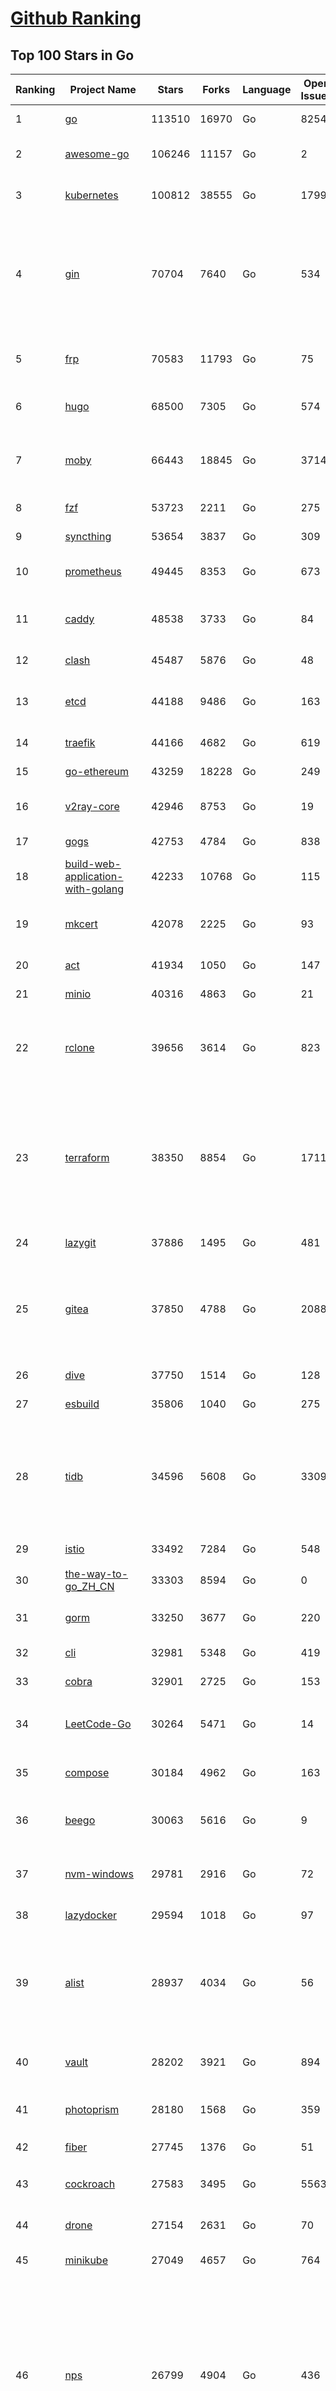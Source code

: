 [Github Ranking](../README.md)
==========

## Top 100 Stars in Go

| Ranking | Project Name | Stars | Forks | Language | Open Issues | Description | Last Commit |
| ------- | ------------ | ----- | ----- | -------- | ----------- | ----------- | ----------- |
| 1 | [go](https://github.com/golang/go) | 113510 | 16970 | Go | 8254 | The Go programming language | 2023-08-12T01:17:19Z |
| 2 | [awesome-go](https://github.com/avelino/awesome-go) | 106246 | 11157 | Go | 2 | A curated list of awesome Go frameworks, libraries and software | 2023-08-10T17:12:47Z |
| 3 | [kubernetes](https://github.com/kubernetes/kubernetes) | 100812 | 38555 | Go | 1799 | Production-Grade Container Scheduling and Management | 2023-08-12T02:34:23Z |
| 4 | [gin](https://github.com/gin-gonic/gin) | 70704 | 7640 | Go | 534 | Gin is a HTTP web framework written in Go (Golang). It features a Martini-like API with much better performance -- up to 40 times faster. If you need smashing performance, get yourself some Gin. | 2023-08-11T05:22:12Z |
| 5 | [frp](https://github.com/fatedier/frp) | 70583 | 11793 | Go | 75 | A fast reverse proxy to help you expose a local server behind a NAT or firewall to the internet. | 2023-07-25T13:35:52Z |
| 6 | [hugo](https://github.com/gohugoio/hugo) | 68500 | 7305 | Go | 574 | The world’s fastest framework for building websites. | 2023-08-09T21:49:14Z |
| 7 | [moby](https://github.com/moby/moby) | 66443 | 18845 | Go | 3714 | Moby Project - a collaborative project for the container ecosystem to assemble container-based systems | 2023-08-11T23:30:25Z |
| 8 | [fzf](https://github.com/junegunn/fzf) | 53723 | 2211 | Go | 275 | :cherry_blossom: A command-line fuzzy finder | 2023-08-09T17:02:18Z |
| 9 | [syncthing](https://github.com/syncthing/syncthing) | 53654 | 3837 | Go | 309 | Open Source Continuous File Synchronization | 2023-08-11T18:45:37Z |
| 10 | [prometheus](https://github.com/prometheus/prometheus) | 49445 | 8353 | Go | 673 | The Prometheus monitoring system and time series database. | 2023-08-11T16:39:50Z |
| 11 | [caddy](https://github.com/caddyserver/caddy) | 48538 | 3733 | Go | 84 | Fast and extensible multi-platform HTTP/1-2-3 web server with automatic HTTPS | 2023-08-12T02:53:14Z |
| 12 | [clash](https://github.com/Dreamacro/clash) | 45487 | 5876 | Go | 48 | A rule-based tunnel in Go. | 2023-08-10T05:01:48Z |
| 13 | [etcd](https://github.com/etcd-io/etcd) | 44188 | 9486 | Go | 163 | Distributed reliable key-value store for the most critical data of a distributed system | 2023-08-11T21:47:58Z |
| 14 | [traefik](https://github.com/traefik/traefik) | 44166 | 4682 | Go | 619 | The Cloud Native Application Proxy | 2023-08-10T03:56:05Z |
| 15 | [go-ethereum](https://github.com/ethereum/go-ethereum) | 43259 | 18228 | Go | 249 | Official Go implementation of the Ethereum protocol | 2023-08-11T22:21:54Z |
| 16 | [v2ray-core](https://github.com/v2ray/v2ray-core) | 42946 | 8753 | Go | 19 | A platform for building proxies to bypass network restrictions. | 2023-08-07T03:53:50Z |
| 17 | [gogs](https://github.com/gogs/gogs) | 42753 | 4784 | Go | 838 | Gogs is a painless self-hosted Git service | 2023-08-07T13:50:27Z |
| 18 | [build-web-application-with-golang](https://github.com/astaxie/build-web-application-with-golang) | 42233 | 10768 | Go | 115 | A golang ebook intro how to build a web with golang | 2023-04-20T09:00:38Z |
| 19 | [mkcert](https://github.com/FiloSottile/mkcert) | 42078 | 2225 | Go | 93 | A simple zero-config tool to make locally trusted development certificates with any names you'd like. | 2023-08-07T07:50:51Z |
| 20 | [act](https://github.com/nektos/act) | 41934 | 1050 | Go | 147 | Run your GitHub Actions locally 🚀 | 2023-08-11T06:14:42Z |
| 21 | [minio](https://github.com/minio/minio) | 40316 | 4863 | Go | 21 | High Performance Object Storage for AI | 2023-08-11T22:12:43Z |
| 22 | [rclone](https://github.com/rclone/rclone) | 39656 | 3614 | Go | 823 | "rsync for cloud storage" - Google Drive, S3, Dropbox, Backblaze B2, One Drive, Swift, Hubic, Wasabi, Google Cloud Storage, Yandex Files | 2023-08-10T15:47:02Z |
| 23 | [terraform](https://github.com/hashicorp/terraform) | 38350 | 8854 | Go | 1711 | Terraform enables you to safely and predictably create, change, and improve infrastructure. It is a source-available tool that codifies APIs into declarative configuration files that can be shared amongst team members, treated as code, edited, reviewed, and versioned. | 2023-08-11T23:55:36Z |
| 24 | [lazygit](https://github.com/jesseduffield/lazygit) | 37886 | 1495 | Go | 481 | simple terminal UI for git commands | 2023-08-11T14:40:45Z |
| 25 | [gitea](https://github.com/go-gitea/gitea) | 37850 | 4788 | Go | 2088 | Git with a cup of tea! Painless self-hosted all-in-one software development service, including Git hosting, code review, team collaboration, package registry and CI/CD | 2023-08-12T02:08:25Z |
| 26 | [dive](https://github.com/wagoodman/dive) | 37750 | 1514 | Go | 128 | A tool for exploring each layer in a docker image | 2023-08-08T00:32:09Z |
| 27 | [esbuild](https://github.com/evanw/esbuild) | 35806 | 1040 | Go | 275 | An extremely fast bundler for the web | 2023-08-12T00:40:16Z |
| 28 | [tidb](https://github.com/pingcap/tidb) | 34596 | 5608 | Go | 3309 | TiDB is an open-source, cloud-native, distributed, MySQL-Compatible database for elastic scale and real-time analytics. Try AI-powered Chat2Query free at : https://tidbcloud.com/free-trial | 2023-08-11T17:29:57Z |
| 29 | [istio](https://github.com/istio/istio) | 33492 | 7284 | Go | 548 | Connect, secure, control, and observe services. | 2023-08-12T00:08:41Z |
| 30 | [the-way-to-go_ZH_CN](https://github.com/unknwon/the-way-to-go_ZH_CN) | 33303 | 8594 | Go | 0 | 《The Way to Go》中文译本，中文正式名《Go 入门指南》 | 2023-08-12T01:54:36Z |
| 31 | [gorm](https://github.com/go-gorm/gorm) | 33250 | 3677 | Go | 220 | The fantastic ORM library for Golang, aims to be developer friendly | 2023-08-11T03:32:08Z |
| 32 | [cli](https://github.com/cli/cli) | 32981 | 5348 | Go | 419 | GitHub’s official command line tool | 2023-08-11T21:10:56Z |
| 33 | [cobra](https://github.com/spf13/cobra) | 32901 | 2725 | Go | 153 | A Commander for modern Go CLI interactions | 2023-08-08T15:58:29Z |
| 34 | [LeetCode-Go](https://github.com/halfrost/LeetCode-Go) | 30264 | 5471 | Go | 14 | ✅ Solutions to LeetCode by Go, 100% test coverage, runtime beats 100% / LeetCode 题解 | 2023-08-01T14:41:22Z |
| 35 | [compose](https://github.com/docker/compose) | 30184 | 4962 | Go | 163 | Define and run multi-container applications with Docker | 2023-08-11T09:29:59Z |
| 36 | [beego](https://github.com/beego/beego) | 30063 | 5616 | Go | 9 | beego is an open-source, high-performance web framework for the Go programming language. | 2023-08-10T10:29:50Z |
| 37 | [nvm-windows](https://github.com/coreybutler/nvm-windows) | 29781 | 2916 | Go | 72 | A node.js version management utility for Windows. Ironically written in Go. | 2023-07-15T23:03:52Z |
| 38 | [lazydocker](https://github.com/jesseduffield/lazydocker) | 29594 | 1018 | Go | 97 | The lazier way to manage everything docker | 2023-08-11T15:27:25Z |
| 39 | [alist](https://github.com/alist-org/alist) | 28937 | 4034 | Go | 56 | 🗂️A file list/WebDAV program that supports multiple storages, powered by Gin and Solidjs. / 一个支持多存储的文件列表/WebDAV程序，使用 Gin 和 Solidjs。 | 2023-08-11T23:11:24Z |
| 40 | [vault](https://github.com/hashicorp/vault) | 28202 | 3921 | Go | 894 | A tool for secrets management, encryption as a service, and privileged access management | 2023-08-12T01:52:38Z |
| 41 | [photoprism](https://github.com/photoprism/photoprism) | 28180 | 1568 | Go | 359 | AI-Powered Photos App for the Decentralized Web 🌈💎✨ | 2023-08-11T12:48:33Z |
| 42 | [fiber](https://github.com/gofiber/fiber) | 27745 | 1376 | Go | 51 | ⚡️ Express inspired web framework written in Go | 2023-08-11T05:57:49Z |
| 43 | [cockroach](https://github.com/cockroachdb/cockroach) | 27583 | 3495 | Go | 5563 | CockroachDB - the open source, cloud-native distributed SQL database. | 2023-08-12T02:55:43Z |
| 44 | [drone](https://github.com/harness/drone) | 27154 | 2631 | Go | 70 | Drone is a Container-Native, Continuous Delivery Platform | 2023-08-11T09:34:12Z |
| 45 | [minikube](https://github.com/kubernetes/minikube) | 27049 | 4657 | Go | 764 | Run Kubernetes locally | 2023-08-11T22:32:46Z |
| 46 | [nps](https://github.com/ehang-io/nps) | 26799 | 4904 | Go | 436 | 一款轻量级、高性能、功能强大的内网穿透代理服务器。支持tcp、udp、socks5、http等几乎所有流量转发，可用来访问内网网站、本地支付接口调试、ssh访问、远程桌面，内网dns解析、内网socks5代理等等……，并带有功能强大的web管理端。a lightweight, high-performance, powerful intranet penetration proxy server, with a powerful web management terminal. | 2023-07-17T03:53:54Z |
| 47 | [consul](https://github.com/hashicorp/consul) | 26769 | 4355 | Go | 1086 | Consul is a distributed, highly available, and data center aware solution to connect and configure applications across dynamic, distributed infrastructure. | 2023-08-11T22:04:55Z |
| 48 | [echo](https://github.com/labstack/echo) | 26279 | 2173 | Go | 52 | High performance, minimalist Go web framework | 2023-08-07T13:02:25Z |
| 49 | [portainer](https://github.com/portainer/portainer) | 26227 | 2215 | Go | 318 | Making Docker and Kubernetes management easy. | 2023-08-11T15:13:17Z |
| 50 | [influxdb](https://github.com/influxdata/influxdb) | 25946 | 3412 | Go | 1733 | Scalable datastore for metrics, events, and real-time analytics | 2023-08-07T08:22:49Z |
| 51 | [k3s](https://github.com/k3s-io/k3s) | 24145 | 2111 | Go | 99 | Lightweight Kubernetes | 2023-08-12T02:38:55Z |
| 52 | [nsq](https://github.com/nsqio/nsq) | 23689 | 2881 | Go | 50 | A realtime distributed messaging platform | 2023-07-16T20:11:26Z |
| 53 | [viper](https://github.com/spf13/viper) | 23677 | 1943 | Go | 373 | Go configuration with fangs | 2023-08-09T17:11:48Z |
| 54 | [v2ray-core](https://github.com/v2fly/v2ray-core) | 23492 | 3730 | Go | 41 | A platform for building proxies to bypass network restrictions. | 2023-08-12T01:35:07Z |
| 55 | [faas](https://github.com/openfaas/faas) | 23369 | 1863 | Go | 30 | OpenFaaS - Serverless Functions Made Simple | 2023-08-03T15:08:53Z |
| 56 | [croc](https://github.com/schollz/croc) | 23270 | 996 | Go | 107 | Easily and securely send things from one computer to another :crocodile: :package: | 2023-08-09T09:51:49Z |
| 57 | [ngrok](https://github.com/inconshreveable/ngrok) | 23139 | 4310 | Go | 225 | Introspected tunnels to localhost | 2023-07-09T00:44:48Z |
| 58 | [logrus](https://github.com/sirupsen/logrus) | 23081 | 2264 | Go | 4 | Structured, pluggable logging for Go. | 2023-07-21T15:53:03Z |
| 59 | [docker_practice](https://github.com/yeasy/docker_practice) | 22756 | 5577 | Go | 4 | Learn and understand Docker&Container technologies, with real DevOps practice! | 2023-08-02T00:49:18Z |
| 60 | [go-patterns](https://github.com/tmrts/go-patterns) | 22622 | 2080 | Go | 17 | Curated list of Go design patterns, recipes and idioms | 2023-04-30T11:12:57Z |
| 61 | [hub](https://github.com/mislav/hub) | 22515 | 2402 | Go | 238 | A command-line tool that makes git easier to use with GitHub. | 2023-07-25T10:30:58Z |
| 62 | [milvus](https://github.com/milvus-io/milvus) | 22059 | 2444 | Go | 587 | A cloud-native vector database, storage for next generation AI applications | 2023-08-12T02:50:50Z |
| 63 | [micro](https://github.com/zyedidia/micro) | 21910 | 1136 | Go | 697 | A modern and intuitive terminal-based text editor | 2023-08-09T09:42:29Z |
| 64 | [k9s](https://github.com/derailed/k9s) | 21885 | 1401 | Go | 418 | 🐶 Kubernetes CLI To Manage Your Clusters In Style! | 2023-08-07T23:43:37Z |
| 65 | [lux](https://github.com/iawia002/lux) | 21742 | 2562 | Go | 445 | 👾 Fast and simple video download library and CLI tool written in Go | 2023-07-06T02:37:15Z |
| 66 | [vegeta](https://github.com/tsenart/vegeta) | 21654 | 1304 | Go | 53 | HTTP load testing tool and library. It's over 9000! | 2023-08-08T10:37:54Z |
| 67 | [rancher](https://github.com/rancher/rancher) | 21414 | 2857 | Go | 2480 | Complete container management platform | 2023-08-12T00:28:05Z |
| 68 | [kratos](https://github.com/go-kratos/kratos) | 21163 | 3869 | Go | 87 | Your ultimate Go microservices framework for the cloud-native era. | 2023-08-09T02:42:04Z |
| 69 | [fyne](https://github.com/fyne-io/fyne) | 21023 | 1182 | Go | 556 | Cross platform GUI toolkit in Go inspired by Material Design | 2023-08-12T01:34:23Z |
| 70 | [restic](https://github.com/restic/restic) | 20899 | 1332 | Go | 386 | Fast, secure, efficient backup program | 2023-08-11T13:25:53Z |
| 71 | [go-micro](https://github.com/go-micro/go-micro) | 20721 | 2306 | Go | 74 | A Go microservices framework | 2023-08-07T08:46:20Z |
| 72 | [harbor](https://github.com/goharbor/harbor) | 20616 | 4418 | Go | 546 | An open source trusted cloud native registry project that stores, signs, and scans content. | 2023-08-11T04:12:11Z |
| 73 | [cli](https://github.com/urfave/cli) | 20535 | 1695 | Go | 34 | A simple, fast, and fun package for building command line apps in Go | 2023-07-23T10:31:07Z |
| 74 | [colly](https://github.com/gocolly/colly) | 20438 | 1631 | Go | 141 | Elegant Scraper and Crawler Framework for Golang | 2023-07-20T18:02:20Z |
| 75 | [filebrowser](https://github.com/filebrowser/filebrowser) | 20414 | 2444 | Go | 94 | 📂 Web File Browser | 2023-08-10T17:04:14Z |
| 76 | [testify](https://github.com/stretchr/testify) | 20336 | 1490 | Go | 257 | A toolkit with common assertions and mocks that plays nicely with the standard library | 2023-08-11T08:48:06Z |
| 77 | [fasthttp](https://github.com/valyala/fasthttp) | 19957 | 1666 | Go | 69 | Fast HTTP package for Go. Tuned for high performance. Zero memory allocations in hot paths. Up to 10x faster than net/http | 2023-08-11T12:58:27Z |
| 78 | [learn-go-with-tests](https://github.com/quii/learn-go-with-tests) | 19920 | 2621 | Go | 36 | Learn Go with test-driven development | 2023-08-01T05:46:15Z |
| 79 | [loki](https://github.com/grafana/loki) | 19765 | 2865 | Go | 985 | Like Prometheus, but for logs. | 2023-08-11T22:53:39Z |
| 80 | [websocket](https://github.com/gorilla/websocket) | 19600 | 3378 | Go | 28 | Package gorilla/websocket is a fast, well-tested and widely used WebSocket implementation for Go. | 2023-07-30T18:23:15Z |
| 81 | [dgraph](https://github.com/dgraph-io/dgraph) | 19512 | 1474 | Go | 201 | The high-performance database for modern applications | 2023-08-11T17:25:09Z |
| 82 | [zap](https://github.com/uber-go/zap) | 19306 | 1367 | Go | 95 | Blazing fast, structured, leveled logging in Go. | 2023-08-10T21:31:54Z |
| 83 | [bubbletea](https://github.com/charmbracelet/bubbletea) | 19278 | 607 | Go | 39 | A powerful little TUI framework 🏗 | 2023-08-09T19:17:41Z |
| 84 | [mux](https://github.com/gorilla/mux) | 18949 | 1795 | Go | 13 | Package gorilla/mux is a powerful HTTP router and URL matcher for building Go web servers with 🦍 | 2023-08-02T16:35:18Z |
| 85 | [podman](https://github.com/containers/podman) | 18726 | 2024 | Go | 433 | Podman: A tool for managing OCI containers and pods. | 2023-08-12T01:28:35Z |
| 86 | [Cloudreve](https://github.com/cloudreve/Cloudreve) | 18665 | 3108 | Go | 212 | 🌩支持多家云存储的云盘系统 (Self-hosted file management and sharing system, supports multiple storage providers) | 2023-08-10T15:33:38Z |
| 87 | [grpc-go](https://github.com/grpc/grpc-go) | 18587 | 4098 | Go | 117 | The Go language implementation of gRPC. HTTP/2 based RPC | 2023-08-12T00:44:49Z |
| 88 | [trivy](https://github.com/aquasecurity/trivy) | 18302 | 1820 | Go | 135 | Find vulnerabilities, misconfigurations, secrets, SBOM in containers, Kubernetes, code repositories, clouds and more | 2023-08-11T11:59:52Z |
| 89 | [AdGuardHome](https://github.com/AdguardTeam/AdGuardHome) | 18100 | 1515 | Go | 883 | Network-wide ads & trackers blocking DNS server | 2023-08-11T12:29:23Z |
| 90 | [jaeger](https://github.com/jaegertracing/jaeger) | 18076 | 2182 | Go | 337 | CNCF Jaeger, a Distributed Tracing Platform | 2023-08-12T01:49:24Z |
| 91 | [seaweedfs](https://github.com/seaweedfs/seaweedfs) | 18026 | 2016 | Go | 197 | SeaweedFS is a fast distributed storage system for blobs, objects, files, and data lake, for billions of files! Blob store has O(1) disk seek, cloud tiering. Filer supports Cloud Drive, cross-DC active-active replication, Kubernetes, POSIX FUSE mount, S3 API, S3 Gateway, Hadoop, WebDAV, encryption, Erasure Coding. | 2023-08-10T13:52:32Z |
| 92 | [gin-vue-admin](https://github.com/flipped-aurora/gin-vue-admin) | 17962 | 5430 | Go | 32 | 基于vite+vue3+gin搭建的开发基础平台（支持TS,JS混用），集成jwt鉴权，权限管理，动态路由，显隐可控组件，分页封装，多点登录拦截，资源权限，上传下载，代码生成器，表单生成器,chatGPT自动查表等开发必备功能。 | 2023-08-11T09:33:10Z |
| 93 | [gotty](https://github.com/yudai/gotty) | 17935 | 1359 | Go | 102 | Share your terminal as a web application | 2023-03-24T15:55:33Z |
| 94 | [go-redis](https://github.com/redis/go-redis) | 17717 | 2137 | Go | 183 | Redis Go client | 2023-08-10T11:02:35Z |
| 95 | [learngo](https://github.com/inancgumus/learngo) | 17572 | 2365 | Go | 4 | ❤️ 1000+ Hand-Crafted Go Examples, Exercises, and Quizzes. 🚀 Learn Go by fixing 1000+ tiny programs. | 2023-06-09T11:03:13Z |
| 96 | [authelia](https://github.com/authelia/authelia) | 17096 | 949 | Go | 65 | The Single Sign-On Multi-Factor portal for web apps | 2023-08-12T00:47:39Z |
| 97 | [slim](https://github.com/slimtoolkit/slim) | 17079 | 648 | Go | 151 | Slim(toolkit): Don't change anything in your container image and minify it by up to 30x (and for compiled languages even more) making it secure too! (free and open source) | 2023-08-10T12:28:24Z |
| 98 | [websocketd](https://github.com/joewalnes/websocketd) | 16903 | 1016 | Go | 44 | Turn any program that uses STDIN/STDOUT into a WebSocket server. Like inetd, but for WebSockets.  | 2023-07-13T18:18:59Z |
| 99 | [xbar](https://github.com/matryer/xbar) | 16869 | 651 | Go | 148 | Put the output from any script or program into your macOS Menu Bar (the BitBar reboot) | 2023-07-15T10:54:04Z |
| 100 | [fx](https://github.com/antonmedv/fx) | 16826 | 458 | Go | 20 | Terminal JSON viewer | 2023-07-23T16:37:47Z |

